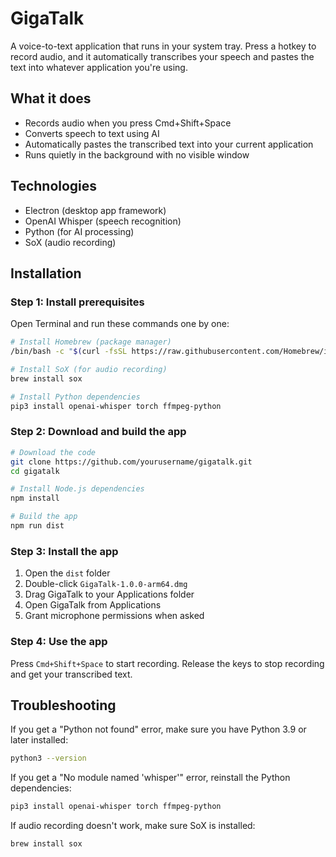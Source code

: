 # GigaTalk

A voice-to-text application that runs in your system tray. Press a hotkey to record audio, and it automatically transcribes your speech and pastes the text into whatever application you're using.

## What it does

- Records audio when you press Cmd+Shift+Space
- Converts speech to text using AI
- Automatically pastes the transcribed text into your current application
- Runs quietly in the background with no visible window

## Technologies

- Electron (desktop app framework)
- OpenAI Whisper (speech recognition)
- Python (for AI processing)
- SoX (audio recording)

## Installation

### Step 1: Install prerequisites

Open Terminal and run these commands one by one:

```bash
# Install Homebrew (package manager)
/bin/bash -c "$(curl -fsSL https://raw.githubusercontent.com/Homebrew/install/HEAD/install.sh)"

# Install SoX (for audio recording)
brew install sox

# Install Python dependencies
pip3 install openai-whisper torch ffmpeg-python
```

### Step 2: Download and build the app

```bash
# Download the code
git clone https://github.com/yourusername/gigatalk.git
cd gigatalk

# Install Node.js dependencies
npm install

# Build the app
npm run dist
```

### Step 3: Install the app

1. Open the `dist` folder
2. Double-click `GigaTalk-1.0.0-arm64.dmg`
3. Drag GigaTalk to your Applications folder
4. Open GigaTalk from Applications
5. Grant microphone permissions when asked

### Step 4: Use the app

Press `Cmd+Shift+Space` to start recording. Release the keys to stop recording and get your transcribed text.

## Troubleshooting

If you get a "Python not found" error, make sure you have Python 3.9 or later installed:

```bash
python3 --version
```

If you get a "No module named 'whisper'" error, reinstall the Python dependencies:

```bash
pip3 install openai-whisper torch ffmpeg-python
```

If audio recording doesn't work, make sure SoX is installed:

```bash
brew install sox
```
